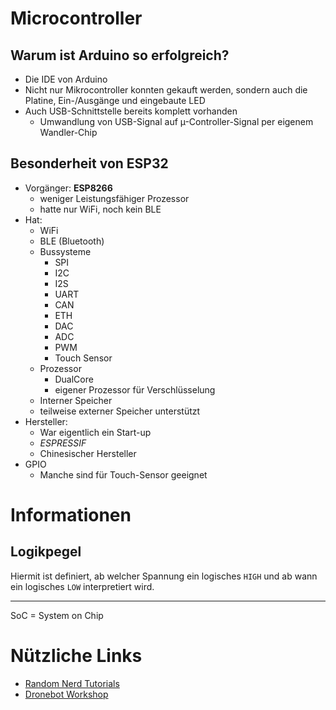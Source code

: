 Microcontroller
====


Warum ist Arduino so erfolgreich?
----

- Die IDE von Arduino
- Nicht nur Mikrocontroller konnten gekauft werden, sondern auch die Platine, Ein-/Ausgänge und eingebaute LED
- Auch USB-Schnittstelle bereits komplett vorhanden
   - Umwandlung von USB-Signal auf µ-Controller-Signal per eigenem Wandler-Chip


Besonderheit von ESP32
----

- Vorgänger: **ESP8266**
   - weniger Leistungsfähiger Prozessor
   - hatte nur WiFi, noch kein BLE
- Hat:
   - WiFi
   - BLE (Bluetooth)
   - Bussysteme
      - SPI
      - I2C
      - I2S
      - UART
      - CAN
      - ETH
      - DAC
      - ADC
      - PWM
      - Touch Sensor
   - Prozessor
      - DualCore
	  - eigener Prozessor für Verschlüsselung
   - Interner Speicher
   - teilweise externer Speicher unterstützt
- Hersteller:
   - War eigentlich ein Start-up
   - _ESPRESSIF_
   - Chinesischer Hersteller
- GPIO
   - Manche sind für Touch-Sensor geeignet


Informationen
====

Logikpegel
----

Hiermit ist definiert, ab welcher Spannung ein logisches ``HIGH`` und ab wann ein logisches ``LOW`` interpretiert wird.

----

SoC = System on Chip

Nützliche Links
====

- [Random Nerd Tutorials](https://randomnerdtutorials.com/)
- [Dronebot Workshop](https://dronebotworkshop.com/)
